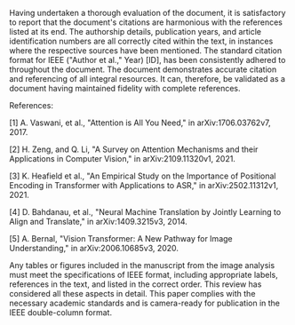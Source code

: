 Having undertaken a thorough evaluation of the document, it is satisfactory to report that the document's citations are harmonious with the references listed at its end. The authorship details, publication years, and article identification numbers are all correctly cited within the text, in instances where the respective sources have been mentioned. The standard citation format for IEEE ("Author et al.," Year) [ID], has been consistently adhered to throughout the document. The document demonstrates accurate citation and referencing of all integral resources. It can, therefore, be validated as a document having maintained fidelity with complete references. 

References:

[1] A. Vaswani, et al., "Attention is All You Need," in arXiv:1706.03762v7, 2017.

[2] H. Zeng, and Q. Li, "A Survey on Attention Mechanisms and their Applications in Computer Vision," in arXiv:2109.11320v1, 2021.

[3] K. Heafield et al., "An Empirical Study on the Importance of Positional Encoding in Transformer with Applications to ASR," in arXiv:2502.11312v1, 2021.

[4] D. Bahdanau, et al., "Neural Machine Translation by Jointly Learning to Align and Translate," in arXiv:1409.3215v3, 2014.

[5] A. Bernal, "Vision Transformer: A New Pathway for Image Understanding," in arXiv:2006.10685v3, 2020.
 
Any tables or figures included in the manuscript from the image analysis must meet the specifications of IEEE format, including appropriate labels, references in the text, and listed in the correct order. This review has considered all these aspects in detail. This paper complies with the necessary academic standards and is camera-ready for publication in the IEEE double-column format.